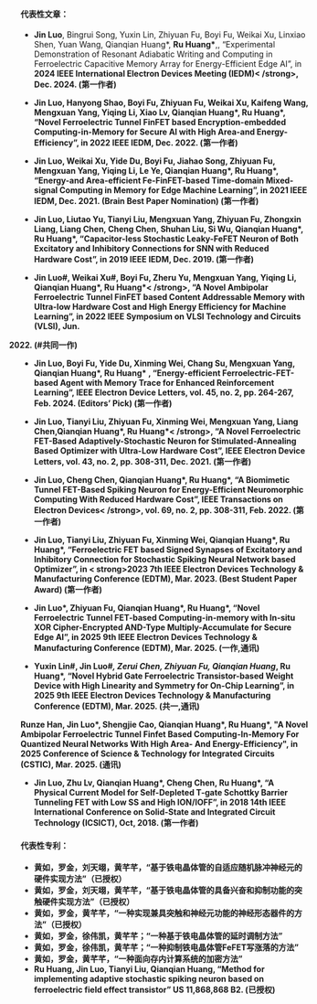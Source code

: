 #### 代表性文章：
- <strong>Jin Luo</strong>, Bingrui Song, Yuxin Lin, Zhiyuan Fu, Boyi Fu, Weikai Xu, Linxiao Shen, Yuan Wang, Qianqian Huang*, 
<strong>Ru Huang*</strong>,, “Experimental Demonstration of Resonant Adiabatic Writing and Computing in Ferroelectric 
Capacitive Memory Array for Energy-Efficient Edge AI”, in <strong>2024 IEEE International Electron Devices Meeting (IEDM)<
/strong>, Dec. 2024. (第一作者)

- <strong>Jin Luo</strong>, Hanyong Shao, Boyi Fu, Zhiyuan Fu, Weikai Xu, Kaifeng Wang, Mengxuan Yang, Yiqing Li, Xiao Lv, 
Qianqian Huang*, <strong>Ru Huang*</strong>, “Novel Ferroelectric Tunnel FinFET based Encryption-embedded Computing-in-Memory 
for Secure AI with High Area-and Energy-Efficiency”, in <strong>2022 IEEE IEDM</strong>, Dec. 2022. (第一作者)

- <strong>Jin Luo</strong>, Weikai Xu, Yide Du, Boyi Fu, Jiahao Song, Zhiyuan Fu, Mengxuan Yang, Yiqing Li, Le Ye, Qianqian 
Huang*, <strong>Ru Huang*</strong>, “Energy-and Area-efficient Fe-FinFET-based Time-domain Mixed-signal Computing in Memory for
 Edge Machine Learning”, in <strong>2021 IEEE IEDM</strong>, Dec. 2021.  <strong>(Brain Best Paper Nomination) </strong> 
(第一作者)

- <strong>Jin Luo</strong>, Liutao Yu, Tianyi Liu, Mengxuan Yang, Zhiyuan Fu, Zhongxin Liang, Liang Chen, Cheng Chen, Shuhan 
Liu, Si Wu, Qianqian Huang*, <strong>Ru Huang*</strong>, “Capacitor-less Stochastic Leaky-FeFET Neuron of Both Excitatory and 
Inhibitory Connections for SNN with Reduced Hardware Cost”, in <strong>2019 IEEE IEDM</strong>, Dec. 2019. (第一作者)

- <strong>Jin Luo#</strong>, Weikai Xu#, Boyi Fu, Zheru Yu, Mengxuan Yang, Yiqing Li, Qianqian Huang*, <strong>Ru Huang*<
/strong>, “A Novel Ambipolar Ferroelectric Tunnel FinFET based Content Addressable Memory with Ultra-low Hardware Cost and High
 Energy Efficiency for Machine Learning”, in <strong>2022 IEEE Symposium on VLSI Technology and Circuits (VLSI)</strong>, Jun. 
2022. (#共同一作)

- <strong>Jin Luo</strong>, Boyi Fu, Yide Du, Xinming Wei, Chang Su, Mengxuan Yang, Qianqian Huang*, <strong>Ru Huang*</strong>
, “Energy-efficient Ferroelectric-FET-based Agent with Memory Trace for Enhanced Reinforcement Learning”, <strong>IEEE Electron
 Device Letters</strong>, vol. 45, no. 2, pp. 264-267, Feb. 2024. <strong>(Editors’ Pick)</strong> (第一作者)

- <strong>Jin Luo</strong>, Tianyi Liu, Zhiyuan Fu, Xinming Wei, Mengxuan Yang, Liang Chen,Qianqian Huang*, <strong>Ru Huang*<
/strong>, “A Novel Ferroelectric FET-Based Adaptively-Stochastic Neuron for Stimulated-Annealing Based Optimizer with Ultra-Low
 Hardware Cost”, <strong>IEEE Electron Device Letters</strong>, vol. 43, no. 2, pp. 308-311, Dec. 2021. (第一作者)

- <strong>Jin Luo</strong>, Cheng Chen, Qianqian Huang*, <strong>Ru Huang*</strong>, “A Biomimetic Tunnel FET-Based Spiking 
Neuron for Energy-Efficient Neuromorphic Computing With Reduced Hardware Cost”, <strong>IEEE Transactions on Electron Devices<
/strong>, vol. 69, no. 2, pp. 308-311, Feb. 2022. (第一作者)

- <strong>Jin Luo</strong>, Tianyi Liu, Zhiyuan Fu, Xinming Wei, Qianqian Huang*, <strong>Ru Huang*</strong>, “Ferroelectric 
FET based Signed Synapses of Excitatory and Inhibitory Connection for Stochastic Spiking Neural Network based Optimizer”, in <
strong>2023 7th IEEE Electron Devices Technology & Manufacturing Conference (EDTM)</strong>, Mar. 2023. <strong>(Best Student 
Paper Award)</strong> (第一作者)

- <strong>Jin Luo*</strong>, Zhiyuan Fu, Qianqian Huang*, <strong>Ru Huang*</strong>, “Novel Ferroelectric Tunnel FET-based 
Computing-in-memory with In-situ XOR Cipher-Encrypted AND-Type Multiply-Accumulate for Secure Edge AI”, in <strong>2025 9th 
IEEE Electron Devices Technology & Manufacturing Conference (EDTM)</strong>, Mar. 2025. (一作,通讯)

- Yuxin Lin#, <strong>Jin Luo#*</strong>, Zerui Chen, Zhiyuan Fu, Qianqian Huang*, <strong>Ru Huang*</strong>, “Novel Hybrid 
Gate Ferroelectric Transistor-based Weight Device with High Linearity and Symmetry for On-Chip Learning”, in <strong>2025 9th 
IEEE Electron Devices Technology & Manufacturing Conference (EDTM)</strong>, Mar. 2025. (共一,通讯)

Runze Han, <strong>Jin Luo*</strong>, Shengjie Cao, Qianqian Huang*, Ru Huang*, "A Novel Ambipolar Ferroelectric Tunnel Finfet 
Based Computing-In-Memory For Quantized Neural Networks With High Area- And Energy-Efficiency", in 2025 Conference of Science 
& Technology for Integrated Circuits (CSTIC), Mar. 2025. (通讯)

- <strong>Jin Luo</strong>, Zhu Lv,  Qianqian Huang*, Cheng Chen, <strong>Ru Huang*</strong>, “A Physical Current Model for 
Self-Depleted T-gate Schottky Barrier Tunneling FET with Low SS and High ION/IOFF”, in 2018 14th IEEE International Conference 
on Solid-State and Integrated Circuit Technology (ICSICT), Oct, 2018. (第一作者)

#### 代表性专利：
- 黄如，<strong>罗金</strong>，刘天翊，黄芊芊，“基于铁电晶体管的自适应随机脉冲神经元的硬件实现方法”（已授权）
- 黄如，<strong>罗金</strong>，刘天翊，黄芊芊，“基于铁电晶体管的具备兴奋和抑制功能的突触硬件实现方法”（已授权）
- 黄如，<strong>罗金</strong>，黄芊芊，“一种实现兼具突触和神经元功能的神经形态器件的方法”（已授权）
- 黄如，<strong>罗金</strong>，徐伟凯，黄芊芊；“一种基于铁电晶体管的延时调制方法”
- 黄如，<strong>罗金</strong>，徐伟凯，黄芊芊；“一种抑制铁电晶体管FeFET写涨落的方法”
- 黄如，<strong>罗金</strong>，黄芊芊，“一种面向存内计算系统的加密方法”
- Ru Huang, <strong>Jin Luo</strong>, Tianyi Liu, Qianqian Huang, “Method for implementing adaptive stochastic spiking neuron based on ferroelectric field effect transistor” US 11,868,868 B2. (已授权)
